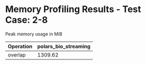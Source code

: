 # Memory Profiling Results - Test Case: 2-8

Peak memory usage in MiB

| Operation | polars_bio_streaming |
|-----------|---|
| overlap | 1309.62 |
